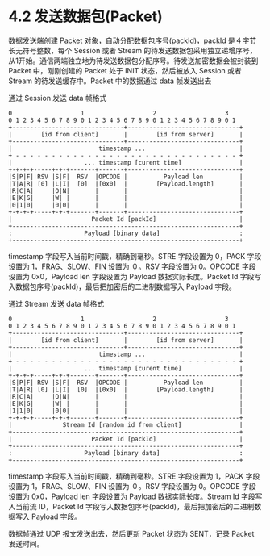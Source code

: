# 4.2 发送数据包(Packet)

数据发送端创建 Packet 对象，自动分配数据包序号(packId)，packId 是４字节长无符号整数，每个 Session 或者 Stream 的待发送数据包采用独立递增序号，从1开始。通信两端独立地为待发送数据包分配序号。待发送加密数据会被封装到 Packet 中，刚刚创建的 Packet 处于 INIT 状态，然后被放入 Session 或者 Stream 的待发送缓存中。Packet 中的数据通过 data 帧发送出去

通过 Session 发送 data 帧格式

```
0                   1                   2                   3
0 1 2 3 4 5 6 7 8 9 0 1 2 3 4 5 6 7 8 9 0 1 2 3 4 5 6 7 8 9 0 1
+-------------------------------+-------------------------------+
|        [id from client]       |        [id from server]       |
+-------------------------------+-------------------------------+
|                        timestamp ...                          |
+ - - - - - - - - - - - - - - - - - - - - - - - - - - - - - - - +
|                    ... timestamp [curent time]                |
+-+-+-+-----+-+-+-------+-------+-------------------------------+
|S|P|F| RSV |S|F|  RSV  |OPCODE |          Payload len          |
|T|A|R| [0] |L|I|  [0]  |[0x0]  |        [Payload.length]       |
|R|C|A|     |O|N|       |       |                               |
|E|K|G|     |W| |       |       |                               |
|0|1|0|     |0|0|       |       |                               |
+-+-+-+-----+-+-+-------+-------+-------------------------------+
|                      Packet Id [packId]                       |
+---------------------------------------------------------------+
:                    Payload [binary data]                      :
+---------------------------------------------------------------+
```

timestamp 字段写入当前时间戳，精确到毫秒。STRE 字段设置为 0，PACK 字段设置为 1，FRAG、SLOW、FIN 设置为 ０。RSV 字段设置为 0。OPCODE 字段设置为 0x0，Payload len 字段设置为 Payload 数据实际长度。Packet Id 字段写入数据包序号(packId)，最后把加密后的二进制数据写入 Payload 字段。

通过 Stream 发送 data 帧格式

```
0                   1                   2                   3
0 1 2 3 4 5 6 7 8 9 0 1 2 3 4 5 6 7 8 9 0 1 2 3 4 5 6 7 8 9 0 1
+-------------------------------+-------------------------------+
|        [id from client]       |        [id from server]       |
+-------------------------------+-------------------------------+
|                        timestamp ...                          |
+ - - - - - - - - - - - - - - - - - - - - - - - - - - - - - - - +
|                    ... timestamp [curent time]                |
+-+-+-+-----+-+-+-------+-------+-------------------------------+
|S|P|F| RSV |S|F|  RSV  |OPCODE |          Payload len          |
|T|A|R| [0] |L|I|  [0]  |[0x0]  |        [Payload.length]       |
|R|C|A|     |O|N|       |       |                               |
|E|K|G|     |W| |       |       |                               |
|1|1|0|     |0|0|       |       |                               |
+-+-+-+-----+-+-+-------+-------+-------------------------------+
|              Stream Id [random id from client]                |
+---------------------------------------------------------------+
|                      Packet Id [packId]                       |
+---------------------------------------------------------------+
:                    Payload [binary data]                      :
+---------------------------------------------------------------+
```

timestamp 字段写入当前时间戳，精确到毫秒。STRE 字段设置为 1，PACK 字段设置为 1，FRAG、SLOW、FIN 设置为 ０。RSV 字段设置为 0。OPCODE 字段设置为 0x0，Payload len 字段设置为 Payload 数据实际长度。Stream Id 字段写入当前流 ID，Packet Id 字段写入数据包序号(packId)，最后把加密后的二进制数据写入 Payload 字段。

数据帧通过 UDP 报文发送出去，然后更新 Packet 状态为 SENT，记录 Packet 发送时间。